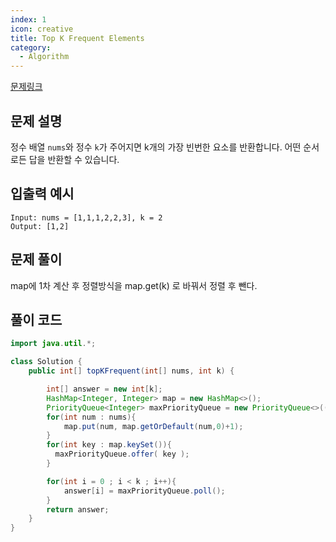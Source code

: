 ```yaml
---
index: 1
icon: creative
title: Top K Frequent Elements
category:
  - Algorithm
---
```


[문제링크](https://leetcode.com/problems/top-k-frequent-elements/)

## 문제 설명

정수 배열 `nums`와 정수 `k`가 주어지면 k개의 가장 빈번한 요소를 반환합니다. 어떤 순서로든 답을 반환할 수 있습니다.

## 입출력 예시

```
Input: nums = [1,1,1,2,2,3], k = 2
Output: [1,2]
```

## 문제 풀이

map에 1차 계산 후 정렬방식을 map.get(k) 로 바꿔서 정렬 후 뺀다.

## 풀이 코드

```java
import java.util.*;

class Solution {
    public int[] topKFrequent(int[] nums, int k) {

        int[] answer = new int[k];
        HashMap<Integer, Integer> map = new HashMap<>();
        PriorityQueue<Integer> maxPriorityQueue = new PriorityQueue<>((o1, o2) -> map.get(o2) - map.get(o1) );
        for(int num : nums){
            map.put(num, map.getOrDefault(num,0)+1);
        }
        for(int key : map.keySet()){
          maxPriorityQueue.offer( key );
        }

        for(int i = 0 ; i < k ; i++){
            answer[i] = maxPriorityQueue.poll();
        }
        return answer;
    }
}
```
